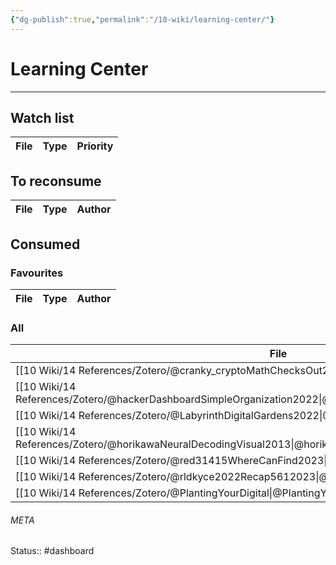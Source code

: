```yaml
---
{"dg-publish":true,"permalink":"/10-wiki/learning-center/"}
---
```


# Learning Center
---
## Watch list
| File | Type | Priority |
| ---- | ---- | -------- |


## To reconsume
| File | Type | Author |
| ---- | ---- | ------ |



## Consumed

### Favourites
| File | Type | Author |
| ---- | ---- | ------ |


### All
| File                                                                                                               | Type                            |
| ------------------------------------------------------------------------------------------------------------------ | ------------------------------- |
| [[10 Wiki/14 References/Zotero/@cranky_cryptoMathChecksOut2022\|@cranky_cryptoMathChecksOut2022]]               | #wiki/references/zotero/online  |
| [[10 Wiki/14 References/Zotero/@hackerDashboardSimpleOrganization2022\|@hackerDashboardSimpleOrganization2022]] | #wiki/references/zotero/online  |
| [[10 Wiki/14 References/Zotero/@LabyrinthDigitalGardens2022\|@LabyrinthDigitalGardens2022]]                     | #wiki/references/zotero/online  |
| [[10 Wiki/14 References/Zotero/@horikawaNeuralDecodingVisual2013\|@horikawaNeuralDecodingVisual2013]]           | #wiki/references/zotero/article |
| [[10 Wiki/14 References/Zotero/@red31415WhereCanFind2023\|@red31415WhereCanFind2023]]                           | #wiki/references/zotero/online  |
| [[10 Wiki/14 References/Zotero/@rldkyce2022Recap5612023\|@rldkyce2022Recap5612023]]                             | #wiki/references/zotero/online  |
| [[10 Wiki/14 References/Zotero/@PlantingYourDigital\|@PlantingYourDigital]]                                     | #wiki/references/zotero/online  |





###### META
Status:: #dashboard 
